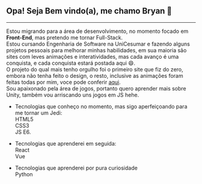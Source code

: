 ## Opa! Seja Bem vindo(a), me chamo Bryan 👋
***

Estou migrando para a área de desenvolvimento, no momento focado em **Front-End**, mas pretendo me tornar Full-Stack.  
Estou cursando Engenharia de Software na UniCesumar e fazendo alguns projetos pessoais para melhorar minhas habilidades, em sua maioria são sites com leves animações e interatividades, mas cada avanço é uma conquista, e cada conquista estará postada aqui 😄.  
O projeto do qual mais tenho orgulho foi o primeiro site que fiz do zero, embora não tenha feito o design, o resto, inclusive as animações foram feitas todas por mim, voce pode conferir [aqui](https://bryanbruzinga.github.io/Site-Personal-Trainer/).  
Sou apaixonado pela área de jogos, portanto quero aprender mais sobre Unity, também vou arriscando uns jogos em JS hehe.

* Tecnologias que conheço no momento, mas sigo aperfeiçoando para me tornar um Jedi:  
HTML5  
CSS3  
JS E6.  

* Tecnologias que aprenderei em seguida:  
React  
Vue

* Tecnologias que aprenderei por pura curiosidade  
Python

